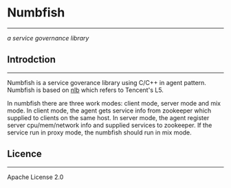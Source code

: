 # Numbfish #
---
 *a service governance library*

## Introdction ##
---

Numbfish is a service goverance library using C/C++ in agent pattern. Numbfish is based on [nlb](https://github.com/Tencent/MSEC/tree/master/nlb) which refers to Tencent's L5.

In numbfish there are three work modes: client mode, server mode and mix mode. In client mode, the agent gets service info from zookeeper which supplied to clients on the same host. In server mode, the agent register server cpu/mem/network info and supplied services to zookeeper. If the service run in proxy mode, the numbfish should run in mix mode.

## Licence ##
---
Apache License 2.0

